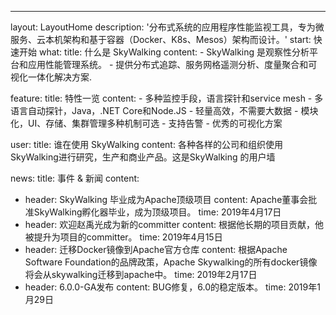 ---
layout: LayoutHome
description: '分布式系统的应用程序性能监视工具，专为微服务、云本机架构和基于容器（Docker、K8s、Mesos）架构而设计。'
start: 快速开始
what:
  title: 什么是 SkyWalking
  content:
    - SkyWalking 是观察性分析平台和应用性能管理系统。
    - 提供分布式追踪、服务网格遥测分析、度量聚合和可视化一体化解决方案.

feature:
  title: 特性一览
  content:
    - 多种监控手段，语言探针和service mesh
    - 多语言自动探针，Java，.NET Core和Node.JS
    - 轻量高效，不需要大数据
    - 模块化，UI、存储、集群管理多种机制可选
    - 支持告警
    - 优秀的可视化方案


user:
  title: 谁在使用 SkyWalking
  content: 各种各样的公司和组织使用SkyWalking进行研究，生产和商业产品。这是SkyWalking 的用户墙

news:
  title: 事件 & 新闻
  content:
  - header: SkyWalking 毕业成为Apache顶级项目
    content: Apache董事会批准SkyWalking孵化器毕业，成为顶级项目。
    time: 2019年4月17日
  - header: 欢迎赵禹光成为新的committer
    content: 根据他长期的项目贡献，他被提升为项目的committer。
    time: 2019年4月15日
  - header: 迁移Docker镜像到Apache官方仓库
    content: 根据Apache Software Foundation的品牌政策，Apache Skywalking的所有docker镜像将会从skywalking迁移到apache中。
    time: 2019年2月17日
  - header: 6.0.0-GA发布
    content: BUG修复，6.0的稳定版本。
    time: 2019年1月29日
